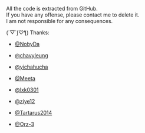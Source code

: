 All the code is extracted from GitHub.   
If you have any offense, please contact me to delete it.   
I am not responsible for any consequences.  

(´▽`ʃ♡ƪ) Thanks:  

* [@NobyDa](https://github.com/NobyDa)

* [@chavyleung](https://github.com/chavyleung)

* [@yichahucha](https://github.com/yichahucha)

* [@Meeta](https://github.com/MeetaGit)

* [@lxk0301](https://github.com/lxk0301)

* [@ziye12](https://github.com/ziye12/JavaScript)

* [@Tartarus2014](https://github.com/Tartarus2014)

* [@Orz-3](https://github.com/Orz-3)

